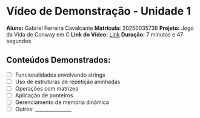 # Vídeo de Demonstração - Unidade 1
**Aluno:** Gabriel Ferreira Cavalcante
**Matrícula:** 20250035736
**Projeto:** Jogo da Vida de Conway em C
**Link do Vídeo:** [Link](https://youtu.be/AHrKrddTh1o)
**Duração:** 7 minutos e 47 segundos

## Conteúdos Demonstrados:
- [ ] Funcionalidades envolvendo strings
- [ ] Uso de estruturas de repetição aninhadas
- [ ] Operações com matrizes
- [ ] Aplicação de ponteiros
- [ ] Gerenciamento de memória dinâmica
- [ ] Outros: _______________